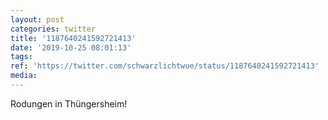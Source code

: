 ```yaml
---
layout: post
categories: twitter
title: '1187640241592721413'
date: '2019-10-25 08:01:13'
tags: 
ref: 'https://twitter.com/schwarzlichtwue/status/1187640241592721413'
media:
---
```

Rodungen in Thüngersheim! 
